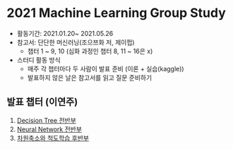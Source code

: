 # 2021 Machine Learning Group Study

+ 활동기간: 2021.01.20~ 2021.05.26
+ 참고서: 단단한 머신러닝(조으쯔화 저, 제이펍)
  + 챕터 1 ~ 9, 10 (심화 과정인 챕터 8, 11 ~ 16은 x)
+ 스터디 활동 방식
  + 매주 각 챕터마다 두 사람이 발표 준비 (이론 + 실습(kaggle))
  + 발표하지 않은 날은 참고서를 읽고 질문 준비하기

## 발표 챕터 (이연주)
1. [Decision Tree 전반부](https://github.com/yeonju52/ML_study/tree/main/%EB%A8%B8%EC%8B%A0%EB%9F%AC%EB%8B%9D/04.%20%EC%9D%98%EC%82%AC%EA%B2%B0%EC%A0%95%20%ED%8A%B8%EB%A6%AC)
2. [Neural Network 전반부](https://github.com/yeonju52/ML_study/tree/main/%EB%A8%B8%EC%8B%A0%EB%9F%AC%EB%8B%9D/05.%20%EC%8B%A0%EA%B2%BD%EB%A7%9D)
3. [차원축소와 척도학습 후반부](https://github.com/yeonju52/ML_study/tree/main/%EB%A8%B8%EC%8B%A0%EB%9F%AC%EB%8B%9D/10.%20%EC%B0%A8%EC%9B%90%20%EC%B6%95%EC%86%8C%EC%99%80%20%EC%B2%99%EB%8F%84%20%ED%95%99%EC%8A%B5)
